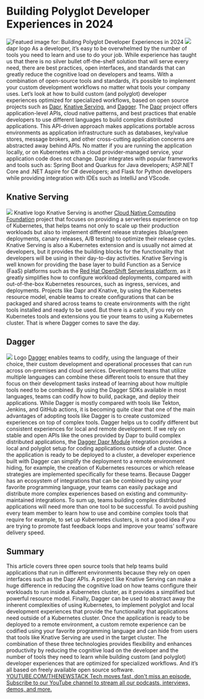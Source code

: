 # Building Polyglot Developer Experiences in 2024
![Featued image for: Building Polyglot Developer Experiences in 2024](https://cdn.thenewstack.io/media/2024/03/cda19fdc-letters-5570359_1280-1024x576.jpg)
![](https://cdn.thenewstack.io/media/2024/03/1435258b-image001-300x225.png)
dapr logo
As a developer, it’s easy to be overwhelmed by the number of tools you need to learn and use to do your job. While experience has taught us that there is no silver bullet off-the-shelf solution that will serve every need, there are best practices, open interfaces, and standards that can greatly reduce the cognitive load on developers and teams.
With a combination of open-source tools and standards, it’s possible to implement your custom development workflows no matter what tools your company uses.
Let’s look at how to build custom (and polyglot) developer experiences optimized for specialized workflows, based on open source projects such as
[Dapr,](https://thenewstack.io/microsofts-open-source-dapr-could-help-developers-build-agnostic-microservice-applications/) [Knative Serving](https://thenewstack.io/knative-applies-to-join-kubernetes-community-at-cncf/), and [Dagger](https://thenewstack.io/solomon-hykes-dagger-brings-the-promise-of-docker-to-ci-cd/).
The
[Dapr](https://dapr.io) project offers application-level APIs, cloud native patterns, and best practices that enable developers to use different languages to build complex distributed applications. This API-driven approach makes applications portable across environments as application infrastructure such as databases, key/value stores, message brokers, and other cross-cutting application concerns are abstracted away behind APIs.
No matter if you are running the application locally, or on Kubernetes with a cloud provider-managed service, your application code does not change. Dapr integrates with popular frameworks and tools such as: Spring Boot and Quarkus for Java developers; ASP.NET Core and .NET Aspire for C# developers; and Flask for Python developers while providing integration with IDEs such as IntelliJ and VScode.
## Knative Serving
![](https://cdn.thenewstack.io/media/2024/03/4dd5521c-image002.png)
Knative logo
Knative Serving is another
[Cloud Native Computing Foundation](https://cncf.io/?utm_content=inline+mention) project that focuses on providing a serverless experience on top of Kubernetes, that helps teams not only to scale up their production workloads but also to implement different release strategies (blue/green deployments, canary releases, A/B testing) to optimize their release cycles.
Knative Serving is also a Kubernetes extension and is usually not aimed at developers, but it provides the building blocks for the functionality that developers will be using in their day-to-day activities.
Knative Serving is well known for providing the base layer to build Function as a Service (FaaS) platforms such as the
[Red Hat OpenShift Serverless platform](https://www.openshift.com/try?utm_content=inline+mention), as it greatly simplifies how to configure workload deployments, compared with out-of-the-box Kubernetes resources, such as ingress, services, and deployments.
Projects like Dapr and Knative, by using the Kubernetes resource model, enable teams to create configurations that can be packaged and shared across teams to create environments with the right tools installed and ready to be used. But there is a catch, if you rely on Kubernetes tools and extensions you tie your teams to using a Kubernetes cluster. That is where Dagger comes to save the day.
## Dagger
![](https://cdn.thenewstack.io/media/2024/03/3441a7cd-unnamed.png)
Logo
[Dagger](https://dagger.io) enables teams to codify, using the language of their choice, their custom development and operational processes that can run across on-premises and cloud services. Development teams that utilize multiple languages can combine these different tools to ensure that they focus on their development tasks instead of learning about how multiple tools need to be combined.
By using the Dagger SDKs available in most languages, teams can codify how to build, package, and deploy their applications. While Dagger is mostly compared with tools like Tekton, Jenkins, and GitHub actions, it is becoming quite clear that one of the main advantages of adopting tools like Dagger is to create customized experiences on top of complex tools.
Dagger helps us to codify different but consistent experiences for local and remote development. If we rely on stable and open APIs like the ones provided by Dapr to build complex distributed applications, the
[Dagger Dapr Module](https://www.google.com/url?q=https://daggerverse.dev/mod/github.com/marcosnils/daggerverse/dapr@18ab6cf84f5a783a2c72629eea6ed9e9f728c71e&sa=D&source=docs&ust=1708464005151302&usg=AOvVaw3tZ2W3PFJh184p6L7MYM1c) integration provides a local and polyglot setup for coding applications outside of a cluster.
Once the application is ready to be deployed to a cluster, a developer experience built with Dagger can simplify the deployment to a remote environment hiding, for example, the creation of Kubernetes resources or which release strategies are implemented specifically for these teams. Because Dagger has an ecosystem of integrations that can be combined by using your favorite programming language, your teams can easily package and distribute more complex experiences based on existing and community-maintained integrations.
To sum up, teams building complex distributed applications will need more than one tool to be successful. To avoid pushing every team member to learn how to use and combine complex tools that require for example, to set up Kubernetes clusters, is not a good idea if you are trying to promote fast feedback loops and improve your teams’ software delivery speed.
## Summary
This article covers three open source tools that help teams build applications that run in different environments because they rely on open interfaces such as the Dapr APIs. A project like Knative Serving can make a huge difference in reducing the cognitive load on how teams configure their workloads to run inside a Kubernetes cluster, as it provides a simplified but powerful resource model.
Finally, Dagger can be used to abstract away the inherent complexities of using Kubernetes, to implement polyglot and local development experiences that provide the functionality that applications need outside of a Kubernetes cluster. Once the application is ready to be deployed to a remote environment, a custom remote experience can be codified using your favorite programming language and can hide from users that tools like Knative Serving are used in the target cluster.
The combination of these three technologies provides flexibility and enhances productivity by reducing the cognitive load on the developer and the number of tools they need to learn while building custom (and polyglot) developer experiences that are optimized for specialized workflows. And it’s all based on freely available open source software.
[
YOUTUBE.COM/THENEWSTACK
Tech moves fast, don't miss an episode. Subscribe to our YouTube
channel to stream all our podcasts, interviews, demos, and more.
](https://youtube.com/thenewstack?sub_confirmation=1)